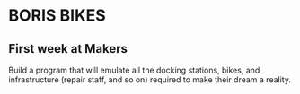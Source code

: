 # BORIS BIKES

## First week at Makers

Build a program that will emulate all the docking stations, bikes, and infrastructure (repair staff, and so on) required to make their dream a reality.

